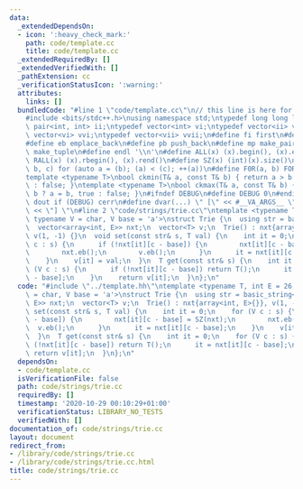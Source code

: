 ```yaml
---
data:
  _extendedDependsOn:
  - icon: ':heavy_check_mark:'
    path: code/template.cc
    title: code/template.cc
  _extendedRequiredBy: []
  _extendedVerifiedWith: []
  _pathExtension: cc
  _verificationStatusIcon: ':warning:'
  attributes:
    links: []
  bundledCode: "#line 1 \"code/template.cc\"\n// this line is here for a reason\n\
    #include <bits/stdc++.h>\nusing namespace std;\ntypedef long long ll;\ntypedef\
    \ pair<int, int> ii;\ntypedef vector<int> vi;\ntypedef vector<ii> vii;\ntypedef\
    \ vector<vi> vvi;\ntypedef vector<vii> vvii;\n#define fi first\n#define se second\n\
    #define eb emplace_back\n#define pb push_back\n#define mp make_pair\n#define mt\
    \ make_tuple\n#define endl '\\n'\n#define ALL(x) (x).begin(), (x).end()\n#define\
    \ RALL(x) (x).rbegin(), (x).rend()\n#define SZ(x) (int)(x).size()\n#define FOR(a,\
    \ b, c) for (auto a = (b); (a) < (c); ++(a))\n#define F0R(a, b) FOR (a, 0, (b))\n\
    template <typename T>\nbool ckmin(T& a, const T& b) { return a > b ? a = b, true\
    \ : false; }\ntemplate <typename T>\nbool ckmax(T& a, const T& b) { return a <\
    \ b ? a = b, true : false; }\n#ifndef DEBUG\n#define DEBUG 0\n#endif\n#define\
    \ dout if (DEBUG) cerr\n#define dvar(...) \" [\" << #__VA_ARGS__ \": \" << (__VA_ARGS__)\
    \ << \"] \"\n#line 2 \"code/strings/trie.cc\"\ntemplate <typename T, int E = 26,\
    \ typename V = char, V base = 'a'>\nstruct Trie {\n  using str = basic_string<V>;\n\
    \  vector<array<int, E>> nxt;\n  vector<T> v;\n  Trie() : nxt{array<int, E>{}},\
    \ v(1, -1) {}\n  void set(const str& s, T val) {\n    int it = 0;\n    for (V\
    \ c : s) {\n      if (!nxt[it][c - base]) {\n        nxt[it][c - base] = SZ(nxt);\n\
    \        nxt.eb();\n        v.eb();\n      }\n      it = nxt[it][c - base];\n\
    \    }\n    v[it] = val;\n  }\n  T get(const str& s) {\n    int it = 0;\n    for\
    \ (V c : s) {\n      if (!nxt[it][c - base]) return T();\n      it = nxt[it][c\
    \ - base];\n    }\n    return v[it];\n  }\n};\n"
  code: "#include \"../template.hh\"\ntemplate <typename T, int E = 26, typename V\
    \ = char, V base = 'a'>\nstruct Trie {\n  using str = basic_string<V>;\n  vector<array<int,\
    \ E>> nxt;\n  vector<T> v;\n  Trie() : nxt{array<int, E>{}}, v(1, -1) {}\n  void\
    \ set(const str& s, T val) {\n    int it = 0;\n    for (V c : s) {\n      if (!nxt[it][c\
    \ - base]) {\n        nxt[it][c - base] = SZ(nxt);\n        nxt.eb();\n      \
    \  v.eb();\n      }\n      it = nxt[it][c - base];\n    }\n    v[it] = val;\n\
    \  }\n  T get(const str& s) {\n    int it = 0;\n    for (V c : s) {\n      if\
    \ (!nxt[it][c - base]) return T();\n      it = nxt[it][c - base];\n    }\n   \
    \ return v[it];\n  }\n};\n"
  dependsOn:
  - code/template.cc
  isVerificationFile: false
  path: code/strings/trie.cc
  requiredBy: []
  timestamp: '2020-10-29 00:10:29+01:00'
  verificationStatus: LIBRARY_NO_TESTS
  verifiedWith: []
documentation_of: code/strings/trie.cc
layout: document
redirect_from:
- /library/code/strings/trie.cc
- /library/code/strings/trie.cc.html
title: code/strings/trie.cc
---
```

